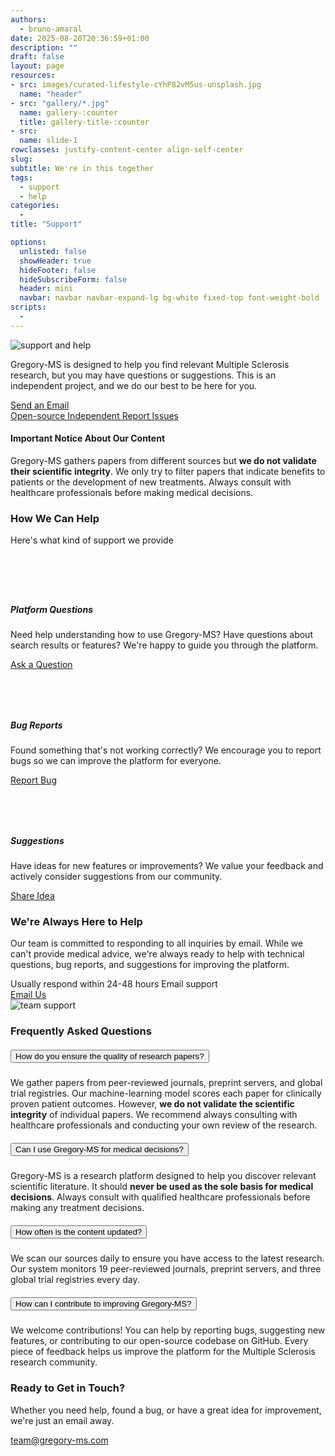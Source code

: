```yaml
---
authors:
  - bruno-amaral
date: 2025-08-20T20:36:59+01:00
description: ""
draft: false
layout: page
resources: 
- src: images/curated-lifestyle-cYhP82vM5us-unsplash.jpg
  name: "header"
- src: "gallery/*.jpg"
  name: gallery-:counter
  title: gallery-title-:counter
- src:
  name: slide-1
rowclasses: justify-content-center align-self-center
slug:
subtitle: We're in this together
tags: 
  - support
  - help
categories: 
  - 
title: "Support"

options:
  unlisted: false
  showHeader: true
  hideFooter: false
  hideSubscribeForm: false
  header: mini
  navbar: navbar navbar-expand-lg bg-white fixed-top font-weight-bold
scripts:
  - 
---
```


</div>

<div class="row justify-content-center align-self-center mb-5 mt-5 p-md-5">
<div class="col-md-4 col-12 justify-content-center align-self-left align-left">
  <img src="images/undraw_add_information_j2wg.svg" class="float-left w-75 align-middle d-none d-md-block" alt="support and help" loading="lazy"/>
  </div>
  <div class="col-md-5 col-12 justify-content-center align-self-center">
<p>Gregory-MS is designed to help you find relevant Multiple Sclerosis research, but you may have questions or suggestions. This is an independent project, and we do our best to be here for you.</p>
    <a href='mailto:team@gregory-ms.com' class="btn btn-success btn-round btn-lg font-weight-bold" data-umami-event="click--email-support-page">Send an Email <i class="fas fa-envelope"></i></a>
    		<div class="d-flex flex-wrap justify-content-left align-items-left">
			<a href="https://github.com/brunoamaral/gregory-ai" class="badge badge-pill badge-success mx-2 my-1" rel="noopener" aria-label="Open-source code on GitHub (external link)">
				<i class="fas fa-code mr-1"></i>Open-source
			</a>
			<a href="/about/" class="badge badge-pill badge-info mx-2 my-1" aria-label="Independent project governance">
				<i class="fas fa-user-shield mr-1"></i>Independent
			</a>
			<a href="mailto:team@gregory-ms.com" class="badge badge-pill badge-warning mx-2 my-1" aria-label="Report bugs or suggestions">
				<i class="fas fa-bug mr-1"></i>Report Issues
			</a>
		</div>
  </div>
</div>

<!-- Important Notice Section -->
<div class="container-fluid bg-warning py-4">
  <div class="container">
    <div class="row justify-content-center">
      <div class="col-lg-10">
        <div class="d-flex align-items-center">
          <div class="mr-3">
            <i class="fas fa-exclamation-triangle text-dark" style="font-size: 2rem;"></i>
          </div>
          <div>
            <h4 class="mb-2 text-dark font-weight-bold">Important Notice About Our Content</h4>
            <p class="mb-0 text-dark">Gregory-MS gathers papers from different sources but <strong>we do not validate their scientific integrity</strong>. We only try to filter papers that indicate benefits to patients or the development of new treatments. Always consult with healthcare professionals before making medical decisions.</p>
          </div>
        </div>
      </div>
    </div>
  </div>
</div>

<!-- How We Can Help Section -->
<div class="container-fluid bg-light py-5">
  <div class="container">
    <div class="row justify-content-center">
      <div class="col-lg-10">
        <div class="text-center mb-5">
          <h3 class="display-4 font-weight-bold text-dark mb-3">How We Can Help</h3>
          <p class="lead text-muted font-weight-normal">Here's what kind of support we provide</p>
        </div>
        <div class="row">
          <div class="col-md-4 mb-4">
            <div class="card h-100 border-0 shadow-sm">
              <div class="card-body text-center p-4">
                <div class="bg-primary rounded-circle d-inline-flex align-items-center justify-content-center mb-3" style="width: 60px; height: 60px;">
                  <i class="fas fa-question-circle text-white" style="font-size: 1.5rem;"></i>
                </div>
                <h5 class="font-weight-bold mb-3">Platform Questions</h5>
                <p class="text-muted mb-3">Need help understanding how to use Gregory-MS? Have questions about search results or features? We're happy to guide you through the platform.</p>
                <a href="mailto:team@gregory-ms.com?subject=Platform Question" class="btn btn-outline-primary">Ask a Question</a>
              </div>
            </div>
          </div>
          <div class="col-md-4 mb-4">
            <div class="card h-100 border-0 shadow-sm">
              <div class="card-body text-center p-4">
                <div class="bg-danger rounded-circle d-inline-flex align-items-center justify-content-center mb-3" style="width: 60px; height: 60px;">
                  <i class="fas fa-bug text-white" style="font-size: 1.5rem;"></i>
                </div>
                <h5 class="font-weight-bold mb-3">Bug Reports</h5>
                <p class="text-muted mb-3">Found something that's not working correctly? We encourage you to report bugs so we can improve the platform for everyone.</p>
                <a href="mailto:team@gregory-ms.com?subject=Bug Report" class="btn btn-outline-danger">Report Bug</a>
              </div>
            </div>
          </div>
          <div class="col-md-4 mb-4">
            <div class="card h-100 border-0 shadow-sm">
              <div class="card-body text-center p-4">
                <div class="bg-success rounded-circle d-inline-flex align-items-center justify-content-center mb-3" style="width: 60px; height: 60px;">
                  <i class="fas fa-lightbulb text-white" style="font-size: 1.5rem;"></i>
                </div>
                <h5 class="font-weight-bold mb-3">Suggestions</h5>
                <p class="text-muted mb-3">Have ideas for new features or improvements? We value your feedback and actively consider suggestions from our community.</p>
                <a href="mailto:team@gregory-ms.com?subject=Feature Suggestion" class="btn btn-outline-success">Share Idea</a>
              </div>
            </div>
          </div>
        </div>
      </div>
    </div>
  </div>
</div>

<!-- Response Time Section -->
<div class="row justify-content-center align-self-center mb-5 p-md-5">
  <div class="col-md-5 col-12 justify-content-center align-self-center">
    <h3>We're Always Here to Help</h3>
    <p class="lead font-weight-normal">Our team is committed to responding to all inquiries by email. While we can't provide medical advice, we're always ready to help with technical questions, bug reports, and suggestions for improving the platform.</p>
    <div class="d-flex flex-wrap justify-content-left align-items-left mb-3">
      <span class="badge badge-pill badge-info mx-2 my-1">
        <i class="fas fa-clock mr-1"></i>Usually respond within 24-48 hours
      </span>
      <span class="badge badge-pill badge-success mx-2 my-1">
        <i class="fas fa-envelope mr-1"></i>Email support
      </span>
    </div>
    <a href='mailto:team@gregory-ms.com' class="btn btn-primary btn-round btn-lg font-weight-bold" data-umami-event="click--email-response-time-support-page">Email Us <i class="fas fa-arrow-circle-right"></i></a>
  </div>
  <div class="col-md-5 col-12 justify-content-center align-self-left align-left">
    <img src="images/undraw_sync_files_re_ws4c.svg" class="w-75 align-middle d-none d-md-block float-right" alt="team support" loading="lazy"/>
  </div>
</div>

<!-- Frequently Asked Questions -->
<div class="container-fluid bg-light py-5">
  <div class="container">
    <div class="row justify-content-center">
      <div class="col-lg-10">
        <div class="text-center mb-5">
          <h3 class="display-4 font-weight-bold text-dark mb-3">Frequently Asked Questions</h3>
        </div>
        <div class="accordion" id="faqAccordion">
          <div class="card border-0 shadow-sm mb-3">
            <div class="card-header bg-white border-0" id="headingOne">
              <h5 class="mb-0">
                <button class="btn btn-link text-left font-weight-bold text-dark" type="button" data-toggle="collapse" data-target="#collapseOne" aria-expanded="true" aria-controls="collapseOne">
                  <i class="fas fa-chevron-down mr-2"></i>
                  How do you ensure the quality of research papers?
                </button>
              </h5>
            </div>
            <div id="collapseOne" class="collapse show" aria-labelledby="headingOne" data-parent="#faqAccordion">
              <div class="card-body">
                <p>We gather papers from peer-reviewed journals, preprint servers, and global trial registries. Our machine-learning model scores each paper for clinically proven patient outcomes. However, <strong>we do not validate the scientific integrity</strong> of individual papers. We recommend always consulting with healthcare professionals and conducting your own review of the research.</p>
              </div>
            </div>
          </div>
          <div class="card border-0 shadow-sm mb-3">
            <div class="card-header bg-white border-0" id="headingTwo">
              <h5 class="mb-0">
                <button class="btn btn-link text-left font-weight-bold text-dark collapsed" type="button" data-toggle="collapse" data-target="#collapseTwo" aria-expanded="false" aria-controls="collapseTwo">
                  <i class="fas fa-chevron-down mr-2"></i>
                  Can I use Gregory-MS for medical decisions?
                </button>
              </h5>
            </div>
            <div id="collapseTwo" class="collapse" aria-labelledby="headingTwo" data-parent="#faqAccordion">
              <div class="card-body">
                <p>Gregory-MS is a research platform designed to help you discover relevant scientific literature. It should <strong>never be used as the sole basis for medical decisions</strong>. Always consult with qualified healthcare professionals before making any treatment decisions.</p>
              </div>
            </div>
          </div>
          <div class="card border-0 shadow-sm mb-3">
            <div class="card-header bg-white border-0" id="headingThree">
              <h5 class="mb-0">
                <button class="btn btn-link text-left font-weight-bold text-dark collapsed" type="button" data-toggle="collapse" data-target="#collapseThree" aria-expanded="false" aria-controls="collapseThree">
                  <i class="fas fa-chevron-down mr-2"></i>
                  How often is the content updated?
                </button>
              </h5>
            </div>
            <div id="collapseThree" class="collapse" aria-labelledby="headingThree" data-parent="#faqAccordion">
              <div class="card-body">
                <p>We scan our sources daily to ensure you have access to the latest research. Our system monitors 19 peer-reviewed journals, preprint servers, and three global trial registries every day.</p>
              </div>
            </div>
          </div>
          <div class="card border-0 shadow-sm mb-3">
            <div class="card-header bg-white border-0" id="headingFour">
              <h5 class="mb-0">
                <button class="btn btn-link text-left font-weight-bold text-dark collapsed" type="button" data-toggle="collapse" data-target="#collapseFour" aria-expanded="false" aria-controls="collapseFour">
                  <i class="fas fa-chevron-down mr-2"></i>
                  How can I contribute to improving Gregory-MS?
                </button>
              </h5>
            </div>
            <div id="collapseFour" class="collapse" aria-labelledby="headingFour" data-parent="#faqAccordion">
              <div class="card-body">
                <p>We welcome contributions! You can help by reporting bugs, suggesting new features, or contributing to our open-source codebase on GitHub. Every piece of feedback helps us improve the platform for the Multiple Sclerosis research community.</p>
              </div>
            </div>
          </div>
        </div>
      </div>
    </div>
  </div>
</div>

<!-- Contact Information -->
<div class="row justify-content-center align-self-center mb-5 p-md-5 bg-grey">
  <div class="col-md-12 col-12 justify-content-center align-self-center">
    <div class="col-md-8 ml-auto mr-auto text-center">
      <h3 class="mb-3">Ready to Get in Touch?</h3>
      <p class="lead mb-4">Whether you need help, found a bug, or have a great idea for improvement, we're just an email away.</p>
      <a href="mailto:team@gregory-ms.com" class="btn btn-success btn-lg font-weight-bold" data-umami-event="click--email-final-support-page">
        <i class="fas fa-envelope mr-2"></i>team@gregory-ms.com
      </a>
    </div>
  </div>
</div>
